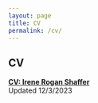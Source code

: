 ```yaml
---
layout: page
title: CV
permalink: /cv/
---
```


## CV
[**CV: Irene Rogan Shaffer**](/papers/cv.pdf)  
Updated 12/3/2023
